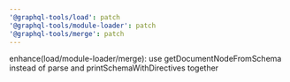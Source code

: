 ```yaml
---
'@graphql-tools/load': patch
'@graphql-tools/module-loader': patch
'@graphql-tools/merge': patch
---
```


enhance(load/module-loader/merge): use getDocumentNodeFromSchema instead of parse and printSchemaWithDirectives together
